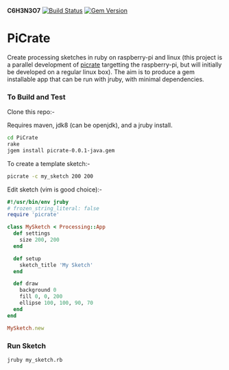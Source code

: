__C6H3N3O7__ [![Build Status](https://travis-ci.org/ruby-processing/PiCrate.svg?branch=master)](https://travis-ci.org/ruby-processing/PiCrate) 
[![Gem Version](https://badge.fury.io/rb/picrate.svg)](https://badge.fury.io/rb/picrate)

# PiCrate
Create processing sketches in ruby on raspberry-pi and linux (this project is a parallel development of [picrate][picrate] targetting the raspberry-pi, but will initially be developed on a regular linux box). The aim is to produce a gem installable app that can be run with jruby, with minimal dependencies.

### To Build and Test ###

Clone this repo:-

Requires maven, jdk8 (can be openjdk), and a jruby install.

```bash
cd PiCrate
rake
jgem install picrate-0.0.1-java.gem
```
To create a template sketch:-
```bash
picrate -c my_sketch 200 200
```
Edit sketch (vim is good choice):-
```ruby
#!/usr/bin/env jruby
# frozen_string_literal: false
require 'picrate'

class MySketch < Processing::App
  def settings
    size 200, 200
  end

  def setup
    sketch_title 'My Sketch'
  end

  def draw
    background 0
    fill 0, 0, 200
    ellipse 100, 100, 90, 70
  end
end

MySketch.new
```
### Run Sketch ###
```bash
jruby my_sketch.rb
```


[picrate]:https://ruby-processing.github.io/picrate/
